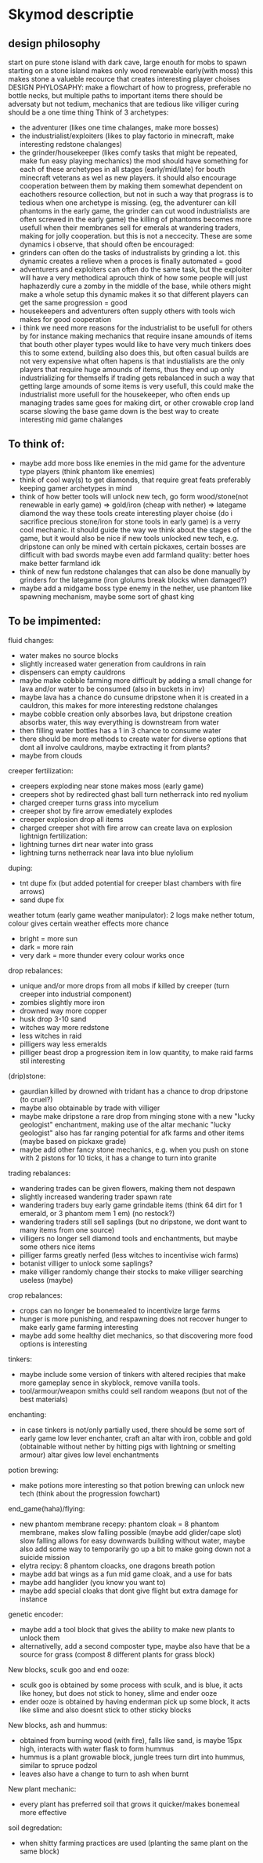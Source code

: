 # Skymod descriptie
## design philosophy
start on pure stone island with dark cave, large enouth for mobs to spawn
starting on a stone island makes only wood renewable early(with moss) this makes stone a valueble recource
that creates interesting player choises
DESIGN PHYLOSAPHY:
make a flowchart of how to progress, preferable no bottle necks, but multiple paths to important items
there should be adversaty but not tedium, mechanics that are tedious like villiger curing should be a one time thing
Think of 3 archetypes:
- the adventurer (likes one time chalanges, make more bosses)
- the industrialist/exploiters (likes to play factorio in minecraft, make interesting redstone chalanges)
- the grinder/housekeeper (likes comfy tasks that might be repeated, make fun easy playing mechanics)
the mod should have something for each of these archetypes in all stages (early/mid/late) for bouth
 minecraft veterans as wel as new players. it should also encourage cooperation between them by making
 them somewhat dependent on eachothers resource collection, but not in such a way that prograss is to tedious when
 one archetype is missing. (eg, the adventurer can kill phantoms in the early game, the grinder can cut wood
 industrialists are often screwed in the early game) the killing of phantoms becomes more usefull when their
 membranes sell for emerals at wandering traders, making for jolly cooperation. but this is not a neccecity.
These are some dynamics i observe, that should often be encouraged:
- grinders can often do the tasks of industralists by grinding a lot.
   this dynamic creates a relieve when a proces is finally automated = good
- adventurers and exploiters can often do the same task, but the exploiter will have a very methodical aprouch
   think of how some people will just haphazerdly cure a zomby in the middle of the base, while others might make a whole setup
   this dynamic makes it so that different players can get the same progression = good
- housekeepers and adventurers often supply others with tools wich makes for good cooperation
- i think we need more reasons for the industrialist to be usefull for others by for instance making mechanics that
  require insane amounds of items that bouth other player types would like to have very much
  tinkers does this to some extend, building also does this, but often casual builds are not very expensive
  what often hapens is that industialists are the only players that require huge amounds of items, thus they
  end up only industrializing for themselfs
  if trading gets rebalanced in such a way that getting large amounds of some items is very usefull, this could
  make the industrialist more usefull for the housekeeper, who often ends up managing trades
  same goes for making dirt, or other crowable crop land scarse
slowing the base game down is the best way to create interesting mid game chalanges

## To think of:
- maybe add more boss like enemies in the mid game for the adventure type players (think phantom like enemies)
- think of cool way(s) to get diamonds, that require great feats preferably keeping gamer archetypes in mind
- think of how better tools will unlock new tech, go form wood/stone(not renewable in early game) => gold/iron (cheap with nether)
 => lategame diamond
the way these tools create interesting player choise (do i sacrifice precious stone/iron for stone tools in early game)
 is a verry cool mechanic. it should guide the way we think about the stages of the game, but it would also be nice if
 new tools unlocked new tech, e.g. dripstone can only be mined with certain pickaxes, certain bosses are difficult with bad swords
 maybe even add farmland quality: better hoes make better farmland idk
- think of new fun redstone chalanges that can also be done manually by grinders for the lategame (iron glolums break blocks when damaged?)
- maybe add a midgame boss type enemy in the nether, use phantom like spawning mechanism, maybe some sort of ghast king

## To be impimented:

fluid changes:
- water makes no source blocks
- slightly increased water generation from cauldrons in rain
- dispensers can empty cauldrons
- maybe make cobble farming more difficult by adding a small change for lava and/or water to be consumed (also in buckets in inv)
- maybe lava has a chance do cunsume dripstone when it is created in a cauldron, this makes for more interesting
  redstone chalanges
- maybe cobble creation only absorbes lava, but dripstone creation absorbs water, this way everything is downstream from water
- then filling water bottles has a 1 in 3 chance to consume water
- there should be more methods to create water for diverse options that dont all involve cauldrons, maybe extracting it from plants?
- maybe from clouds

creeper fertilization:
- creepers exploding near stone makes moss (early game)
- creepers shot by redirected ghast ball turn netherrack into red nyolium
- charged creeper turns grass into mycelium
- creeper shot by fire arrow emediately explodes
- creeper explosion drop all items
- charged creeper shot with fire arrow can create lava on explosion
lightnign fertilization:
- lightning turnes dirt near water into grass
- lightning turns netherrack near lava into blue nylolium

duping:
- tnt dupe fix (but added potential for creeper blast chambers with fire arrows)
- sand dupe fix

weather totum (early game weather manipulator):
2 logs make nether totum, colour gives certain weather effects more chance
- bright = more sun
- dark = more rain
- very dark = more thunder
every colour works once

drop rebalances:
- unique and/or more drops from all mobs if killed by creeper (turn creeper into industrial component)
- zombies slightly more iron
- drowned way more copper
- husk drop 3-10 sand
- witches way more redstone
- less witches in raid
- pilligers way less emeralds
- pilliger beast drop a progression item in low quantity, to make raid farms stil interesting

(drip)stone:
- gaurdian killed by drowned with tridant has a chance to drop dripstone (to cruel?)
- maybe also obtainable by trade with villiger
- maybe make dripstone a rare drop from minging stone with a new "lucky geologist" enchantment, making use of the altar mechanic
  "lucky geologist" also has far ranging potential for afk farms and other items (maybe based on pickaxe grade)
- maybe add other fancy stone mechanics, e.g. when you push on stone with 2 pistons for 10 ticks, it has a change to turn into granite

trading rebalances:
- wandering trades can be given flowers, making them not despawn
- slightly increased wandering trader spawn rate
- wandering traders buy early game grindable items (think 64 dirt for 1 emerald, or 3 phantom mem 1 em) (no restock?)
- wandering traders still sell saplings (but no dripstone, we dont want to many items from one source)
- villigers no longer sell diamond tools and enchantments, but maybe some others nice items
- pilliger farms greatly nerfed (less witches to incentivise wich farms)
- botanist villiger to unlock some saplings?
- make villiger randomly change their stocks to make villiger searching useless (maybe)

crop rebalances:
- crops can no longer be bonemealed to incentivize large farms
- hunger is more punishing, and respawning does not recover hunger to make early game farming interesting
- maybe add some healthy diet mechanics, so that discovering more food options is interesting

tinkers:
- maybe include some version of tinkers with altered recipies that make more gameplay sence in skyblock, remove vanilla tools.
- tool/armour/weapon smiths could sell random weapons (but not of the best materials)

enchanting:
- in case tinkers is not/only partially used, there should be some sort of early game low lever enchanter,
  craft an altar with iron, cobble and gold (obtainable without nether by hitting pigs with lightning or smelting armour)
  altar gives low level enchantments

potion brewing:
- make potions more interesting so that potion brewing can unlock new tech (think about the progression fowchart)

end_game(haha)/flying:
- new phantom membrane recepy: phantom cloak = 8 phantom membrane, makes slow falling possible (maybe add glider/cape slot)
 slow falling allows for easy downwards building without water, maybe also add some way to temporarily go up a bit to make going down not a suicide mission
- elytra recipy: 8 phantom cloacks, one dragons breath potion
- maybe add bat wings as a fun mid game cloak, and a use for bats
- maybe add hanglider (you know you want to)
- maybe add special cloaks that dont give flight but extra damage for instance

genetic encoder:
- maybe add a tool block that gives the ability to make new plants to unlock them
- alternativelly, add a second composter type, maybe also have that be a source for grass (compost 8 different plants for grass block)

New blocks, sculk goo and end ooze:
- sculk goo is obtained by some process with sculk, and is blue, it acts like honey, but does not stick to honey, slime and ender ooze
- ender ooze is obtained by having enderman pick up some block, it acts like slime and also doesnt stick to other sticky blocks

New blocks, ash and hummus:
- obtained from burning wood (with fire), falls like sand, is maybe 15px high, interacts with water flask to form hummus
- hummus is a plant growable block, jungle trees turn dirt into hummus, similar to spruce podzol
- leaves also have a change to turn to ash when burnt

New plant mechanic:
- every plant has preferred soil that grows it quicker/makes bonemeal more effective

soil degredation:
- when shitty farming practices are used (planting the same plant on the same block)

